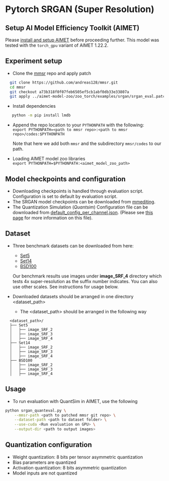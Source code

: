 # Pytorch SRGAN (Super Resolution)

## Setup AI Model Efficiency Toolkit (AIMET)
Please [install and setup AIMET](https://github.com/quic/aimet/blob/release-aimet-1.22/packaging/install.md) before proceeding further.
This model was tested with the `torch_gpu` variant of AIMET 1.22.2.

## Experiment setup
- Clone the [mmsr](https://github.com/andreas128/mmsr) repo and apply patch  
```bash
  git clone https://github.com/andreas128/mmsr.git
  cd mmsr
  git checkout a73b318f0f07feb6505ef5cb1abf0db33e33807a
  git apply ../aimet-model-zoo/zoo_torch/examples/srgan/srgan_eval.patch
```
- Install dependencies 
```bash 
   python -m pip install lmdb
```
- Append the repo location to your `PYTHONPATH` with the following:  
  `export PYTHONPATH=<path to mmsr repo>:<path to mmsr repo>/codes:$PYTHONPATH`

  Note that here we add both `mmsr` and the subdirectory `mmsr/codes` to our path.
- Loading AIMET model zoo libraries  
`export PYTHONPATH=$PYTHONPATH:<aimet_model_zoo_path>`
   
## Model checkpoints and configuration
- Downloading checkpoints is handled through evaluation script. Configuration is set to default by evaluation script.
- The SRGAN model checkpoints can be downloaded from [mmediting](/../../releases/tag/srgan_mmsr_model).
- The Quantization Simulation (*Quantsim*) Configuration file can be downloaded from [default_config_per_channel.json](https://github.com/quic/aimet/blob/17bcc525d6188f177837bbb789ccf55a81f6a1b5/TrainingExtensions/common/src/python/aimet_common/quantsim_config/default_config_per_channel.json). (Please see [this page](https://quic.github.io/aimet-pages/releases/1.21.0/user_guide/quantization_configuration.html) for more information on this file).

## Dataset 
- Three benchmark datasets can be downloaded from here:
  - [Set5](https://uofi.box.com/shared/static/kfahv87nfe8ax910l85dksyl2q212voc.zip)
  - [Set14](https://uofi.box.com/shared/static/igsnfieh4lz68l926l8xbklwsnnk8we9.zip)
  - [BSD100](https://uofi.box.com/shared/static/qgctsplb8txrksm9to9x01zfa4m61ngq.zip)
  
  Our benchmark results use images under **image_SRF_4** directory which tests 4x super-resolution as the suffix number indicates. You can also use other scales. See instructions for usage below.
- Downloaded datasets should be arranged in one directory <dataset_path>
  - The <dataset_path> should be arranged in the following way
```
  <dataset_path>/
  ├── Set5
  │   ├── image_SRF_2
  │   ├── image_SRF_3
  │   ├── image_SRF_4
  ├── Set14
  │   ├── image_SRF_2
  │   ├── image_SRF_3
  │   ├── image_SRF_4
  ├── BSD100
  │   ├── image_SRF_2
  │   ├── image_SRF_3
  │   ├── image_SRF_4
```

## Usage
- To run evaluation with QuantSim in AIMET, use the following
```bash
python srgan_quanteval.py \
	--mmsr-path <path to patched mmsr git repo> \
	--dataset-path <path to dataset folder> \
	--use-cuda <Run evaluation on GPU> \
	--output-dir <path to output images>
```

## Quantization configuration 
- Weight quantization: 8 bits per tensor asymmetric quantization
- Bias parameters are quantized
- Activation quantization: 8 bits asymmetric quantization
- Model inputs are not quantized
